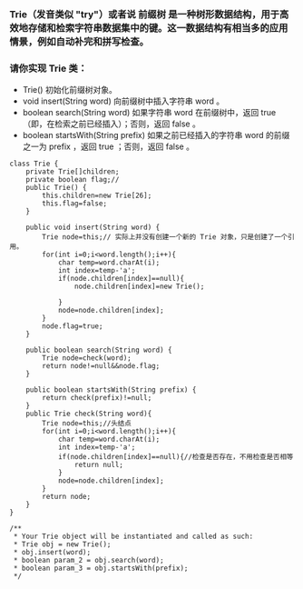 ### Trie（发音类似 "try"）或者说 前缀树 是一种树形数据结构，用于高效地存储和检索字符串数据集中的键。这一数据结构有相当多的应用情景，例如自动补完和拼写检查。
### 请你实现 Trie 类：
- Trie() 初始化前缀树对象。
- void insert(String word) 向前缀树中插入字符串 word 。
- boolean search(String word) 如果字符串 word 在前缀树中，返回 true（即，在检索之前已经插入）；否则，返回 false 。
- boolean startsWith(String prefix) 如果之前已经插入的字符串 word 的前缀之一为 prefix ，返回 true ；否则，返回 false 。
```
class Trie {
    private Trie[]children;
    private boolean flag;//
    public Trie() {
        this.children=new Trie[26];
        this.flag=false;
    }
    
    public void insert(String word) {
        Trie node=this;// 实际上并没有创建一个新的 Trie 对象，只是创建了一个引用。
        for(int i=0;i<word.length();i++){
            char temp=word.charAt(i);
            int index=temp-'a';
            if(node.children[index]==null){
                node.children[index]=new Trie();

            }
            node=node.children[index];
        }
        node.flag=true;
    }
    
    public boolean search(String word) {
        Trie node=check(word);
        return node!=null&&node.flag;
    }
    
    public boolean startsWith(String prefix) {
        return check(prefix)!=null;
    }
    public Trie check(String word){
        Trie node=this;//头结点
        for(int i=0;i<word.length();i++){
            char temp=word.charAt(i);
            int index=temp-'a';
            if(node.children[index]==null){//检查是否存在，不用检查是否相等
                return null;
            }
            node=node.children[index];
        }
        return node;
    }
}

/**
 * Your Trie object will be instantiated and called as such:
 * Trie obj = new Trie();
 * obj.insert(word);
 * boolean param_2 = obj.search(word);
 * boolean param_3 = obj.startsWith(prefix);
 */
```
